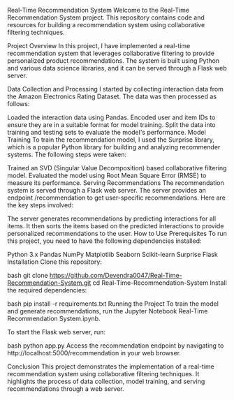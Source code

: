 Real-Time Recommendation System
Welcome to the Real-Time Recommendation System project. This repository contains code and resources for building a recommendation system using collaborative filtering techniques.

Project Overview
In this project, I have implemented a real-time recommendation system that leverages collaborative filtering to provide personalized product recommendations. The system is built using Python and various data science libraries, and it can be served through a Flask web server.

Data Collection and Processing
I started by collecting interaction data from the Amazon Electronics Rating Dataset. The data was then processed as follows:

Loaded the interaction data using Pandas.
Encoded user and item IDs to ensure they are in a suitable format for model training.
Split the data into training and testing sets to evaluate the model's performance.
Model Training
To train the recommendation model, I used the Surprise library, which is a popular Python library for building and analyzing recommender systems. The following steps were taken:

Trained an SVD (Singular Value Decomposition) based collaborative filtering model.
Evaluated the model using Root Mean Square Error (RMSE) to measure its performance.
Serving Recommendations
The recommendation system is served through a Flask web server. The server provides an endpoint /recommendation to get user-specific recommendations. Here are the key steps involved:

The server generates recommendations by predicting interactions for all items.
It then sorts the items based on the predicted interactions to provide personalized recommendations to the user.
How to Use
Prerequisites
To run this project, you need to have the following dependencies installed:

Python 3.x
Pandas
NumPy
Matplotlib
Seaborn
Scikit-learn
Surprise
Flask
Installation
Clone this repository:

bash
git clone https://github.com/Devendra0047/Real-Time-Recommendation-System.git
cd Real-Time-Recommendation-System
Install the required dependencies:

bash
pip install -r requirements.txt
Running the Project
To train the model and generate recommendations, run the Jupyter Notebook Real-Time Recommendation System.ipynb.

To start the Flask web server, run:

bash
python app.py
Access the recommendation endpoint by navigating to http://localhost:5000/recommendation in your web browser.

Conclusion
This project demonstrates the implementation of a real-time recommendation system using collaborative filtering techniques. It highlights the process of data collection, model training, and serving recommendations through a web server.
